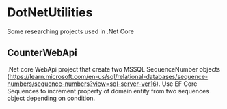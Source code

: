 # DotNetUtilities
Some researching projects used in .Net Core


## CounterWebApi
.Net core WebApi project that create two MSSQL SequenceNumber objects (https://learn.microsoft.com/en-us/sql/relational-databases/sequence-numbers/sequence-numbers?view=sql-server-ver16). Use EF Core Sequences to increment property of domain entity from two sequences object depending on condition.
